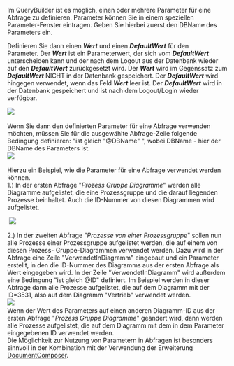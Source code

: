 

Im QueryBuilder ist es möglich, einen oder mehrere Parameter für eine
Abfrage zu definieren. Parameter können Sie in einem speziellen
Parameter-Fenster eintragen. Geben Sie hierbei zuerst den DBName des
Parameters ein.

Definieren Sie dann einen ***Wert*** und einen ***DefaultWert*** für den
Parameter. Der ***Wert*** ist ein Parameterwert, der sich vom
***DefaultWert*** unterscheiden kann und der nach dem Logout aus der
Datenbank wieder auf den ***DefaultWert*** zurückgesetzt wird. Der
***Wert*** wird im Gegenssatz zum ***DefaultWert*** NICHT in der
Datenbank gespeichert. Der ***DefaultWert*** wird hingegen verwendet,
wenn das Feld ***Wert*** leer ist. Der ***DefaultWert*** wird in der
Datenbank gespeichert und ist nach dem Logout/Login wieder verfügbar.

![](//images.ctfassets.net/utx1h0gfm1om/CC16TTUUNMCoY0G4A2cGk/9938044d245620165ea004f582acff22/1018655.png)   
  
Wenn Sie dann den definierten Parameter für eine Abfrage verwenden
möchten, müssen Sie für die ausgewählte Abfrage-Zeile folgende Bedingung
definieren: "ist gleich "@DBName" ", wobei DBName - hier der DBName des
Parameters ist.  
![](//images.ctfassets.net/utx1h0gfm1om/7eILaghmKcSqQ06KmkOqKS/cf3319f73d146eea58a307818c20f316/1018650.png)   
  
Hierzu ein Beispiel, wie die Parameter für eine Abfrage verwendet werden
können.  
1.) In der ersten Abfrage "*Prozess Gruppe Diagramme*" werden alle
Diagramme aufgelistet, die eine Prozessgruppe und die darauf liegenden
Prozesse beinhaltet. Auch die ID-Nummer von diesen Diagrammen wird
aufgelistet.

 ![](//images.ctfassets.net/utx1h0gfm1om/2TmqL8BdpmAY6esAeoywW8/4ba8269387b070cd2e3da56df9b8c1e8/1018666.png)  
  
2.) In der zweiten Abfrage "*Prozesse von einer Prozessgruppe*" sollen
nun alle Prozesse einer Prozessgruppe aufgelistet werden, die auf einem
von diesen Prozess- Gruppe-Diagrammen verwendet werden. Dazu wird in der
Abfrage eine Zeile "VerwendetInDiagramm" eingebaut und ein Parameter
erstellt, in den die ID-Nummer des Diagramms aus der ersten Abfrage als
Wert eingegeben wird. In der Zeile "VerwendetInDiagramm" wird außerdem
eine Bedingung "ist gleich @ID" definiert. Im Beispiel werden in dieser
Abfrage dann alle Prozesse aufgelistet, die auf dem Diagramm mit der
ID=3531, also auf dem Diagramm "Vertrieb" verwendet werden.  
![](//images.ctfassets.net/utx1h0gfm1om/1EWc5KgISoU0ceqQc2sQk/5478d40f33c4015410f43385aa403d39/1018660.png)   
Wenn der Wert des Parameters auf einen anderen Diagramm-ID aus der
ersten Abfrage "*Prozess Gruppe Diagramme*" geändert wird, dann werden
alle Prozesse aufgelistet, die auf dem Diagramm mit dem in dem Parameter
eingegebenen ID verwendet werden.  
Die Möglichkeit zur Nutzung von Parametern in Abfragen ist besonders
sinnvoll in der Kombination mit der Verwendung der Erweiterung
[DocumentComposer](DocumentComposer).

